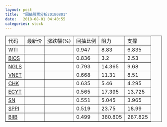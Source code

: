 ```yaml
---
layout: post
title:  "回抽股票分析20180801"
date:   2018-08-01 04:40:55
categories: stock
---
```

<script type="text/javascript">
var stockList = []
stockList.push('gb_wti');
stockList.push('gb_bios');
stockList.push('gb_ngls');
stockList.push('gb_vnet');
stockList.push('gb_chk');
stockList.push('gb_ecyt');
stockList.push('gb_sn');
stockList.push('gb_sppi');
stockList.push('gb_biib');
</script>
<table border="1">
 <tr>
 <td>代码</td>
 <td>最新价</td>
 <td>涨跌幅(%)</td>
 <td>回抽比例</td>
 <td>阻力</td>
 <td>支撑</td>
</tr>
  <tr id="wti">
  <td><a href="http://stock.finance.sina.com.cn/usstock/quotes/WTI.html" target="_blank">WTI</a></td><td></td><td></td><td>0.947</td><td>8.83</td><td>6.835</td></tr>
  <tr id="bios">
  <td><a href="http://stock.finance.sina.com.cn/usstock/quotes/BIOS.html" target="_blank">BIOS</a></td><td></td><td></td><td>0.836</td><td>3.2</td><td>2.53</td></tr>
  <tr id="ngls">
  <td><a href="http://stock.finance.sina.com.cn/usstock/quotes/NGLS.html" target="_blank">NGLS</a></td><td></td><td></td><td>0.793</td><td>14.365</td><td>9.68</td></tr>
  <tr id="vnet">
  <td><a href="http://stock.finance.sina.com.cn/usstock/quotes/VNET.html" target="_blank">VNET</a></td><td></td><td></td><td>0.668</td><td>11.31</td><td>8.51</td></tr>
  <tr id="chk">
  <td><a href="http://stock.finance.sina.com.cn/usstock/quotes/CHK.html" target="_blank">CHK</a></td><td></td><td></td><td>0.635</td><td>5.46</td><td>4.295</td></tr>
  <tr id="ecyt">
  <td><a href="http://stock.finance.sina.com.cn/usstock/quotes/ECYT.html" target="_blank">ECYT</a></td><td></td><td></td><td>0.565</td><td>17.395</td><td>13.725</td></tr>
  <tr id="sn">
  <td><a href="http://stock.finance.sina.com.cn/usstock/quotes/SN.html" target="_blank">SN</a></td><td></td><td></td><td>0.551</td><td>5.045</td><td>3.965</td></tr>
  <tr id="sppi">
  <td><a href="http://stock.finance.sina.com.cn/usstock/quotes/SPPI.html" target="_blank">SPPI</a></td><td></td><td></td><td>0.519</td><td>23.75</td><td>18.99</td></tr>
  <tr id="biib">
  <td><a href="http://stock.finance.sina.com.cn/usstock/quotes/BIIB.html" target="_blank">BIIB</a></td><td></td><td></td><td>0.499</td><td>380.805</td><td>287.825</td></tr>
</table>
